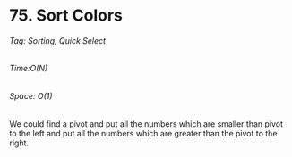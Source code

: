 # 75. Sort Colors
###### Tag: Sorting, Quick Select

###### Time:O(N)
###### Space: O(1)

We could find a pivot and put all the numbers which are smaller than pivot to the left and put all the numbers which are greater than the pivot to the right. 
